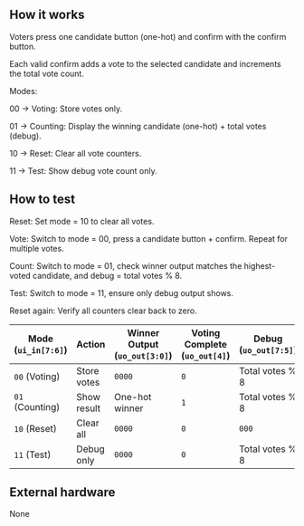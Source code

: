 <!---

This file is used to generate your project datasheet. Please fill in the information below and delete any unused
sections.

You can also include images in this folder and reference them in the markdown. Each image must be less than
512 kb in size, and the combined size of all images must be less than 1 MB.
-->

## How it works

Voters press one candidate button (one-hot) and confirm with the confirm button.

Each valid confirm adds a vote to the selected candidate and increments the total vote count.

Modes:

00 → Voting: Store votes only.

01 → Counting: Display the winning candidate (one-hot) + total votes (debug).

10 → Reset: Clear all vote counters.

11 → Test: Show debug vote count only.

## How to test

Reset: Set mode = 10 to clear all votes.

Vote: Switch to mode = 00, press a candidate button + confirm. Repeat for multiple votes.

Count: Switch to mode = 01, check winner output matches the highest-voted candidate, and debug = total votes % 8.

Test: Switch to mode = 11, ensure only debug output shows.

Reset again: Verify all counters clear back to zero.

| Mode (`ui_in[7:6]`) | Action      | Winner Output (`uo_out[3:0]`) | Voting Complete (`uo_out[4]`) | Debug (`uo_out[7:5]`) |
| ------------------- | ----------- | ----------------------------- | ----------------------------- | --------------------- |
| `00` (Voting)       | Store votes | `0000`                        | `0`                           | Total votes % 8       |
| `01` (Counting)     | Show result | One-hot winner                | `1`                           | Total votes % 8       |
| `10` (Reset)        | Clear all   | `0000`                        | `0`                           | `000`                 |
| `11` (Test)         | Debug only  | `0000`                        | `0`                           | Total votes % 8       |


## External hardware

None
